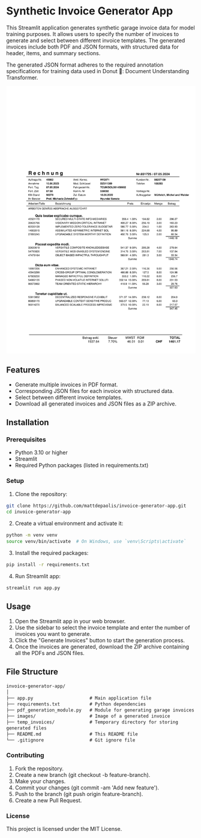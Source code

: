 # Synthetic Invoice Generator App
This Streamlit application generates synthetic garage invoice data for model training purposes. It allows users to specify the number of invoices to generate and select between different invoice templates. The generated invoices include both PDF and JSON formats, with structured data for header, items, and summary sections.

The generated JSON format adheres to the required annotation specifications for training data used in Donut 🍩: Document Understanding Transformer.

![Logo](./images/invoice.png)

## Features
- Generate multiple invoices in PDF format.
- Corresponding JSON files for each invoice with structured data.
- Select between different invoice templates.
-  Download all generated invoices and JSON files as a ZIP archive.
  
## Installation
### Prerequisites
- Python 3.10 or higher
- Streamlit
- Required Python packages (listed in requirements.txt)
  
### Setup
1. Clone the repository:
```bash
git clone https://github.com/mattdepaolis/invoice-generator-app.git
cd invoice-generator-app
```

2. Create a virtual environment and activate it:
```bash
python -m venv venv
source venv/bin/activate  # On Windows, use `venv\Scripts\activate`
```

3. Install the required packages:
```bash
pip install -r requirements.txt
```

4. Run Streamlit app:
```bash
streamlit run app.py
```

## Usage
1. Open the Streamlit app in your web browser.
2. Use the sidebar to select the invoice template and enter the number of invoices you want to generate.
3. Click the "Generate Invoices" button to start the generation process.
4. Once the invoices are generated, download the ZIP archive containing all the PDFs and JSON files.

## File Structure
```plaintext
invoice-generator-app/
│
├── app.py                     # Main application file
├── requirements.txt           # Python dependencies
├── pdf_generation_module.py   # Module for generating garage invoices
├── images/                    # Image of a generated invoice
├── temp_invoices/             # Temporary directory for storing generated files
├── README.md                  # This README file
└── .gitignore                 # Git ignore file
```

### Contributing
1. Fork the repository.
2. Create a new branch (git checkout -b feature-branch).
3. Make your changes.
4. Commit your changes (git commit -am 'Add new feature').
5. Push to the branch (git push origin feature-branch).
6. Create a new Pull Request.

### License
This project is licensed under the MIT License.
